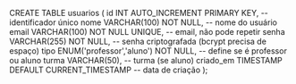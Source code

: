 CREATE TABLE usuarios (
    id INT AUTO_INCREMENT PRIMARY KEY,   -- identificador único
    nome VARCHAR(100) NOT NULL,          -- nome do usuário
    email VARCHAR(100) NOT NULL UNIQUE,  -- email, não pode repetir
    senha VARCHAR(255) NOT NULL,         -- senha criptografada (bcrypt precisa de espaço)
    tipo ENUM('professor','aluno') NOT NULL,  -- define se é professor ou aluno
    turma VARCHAR(50),                   -- turma (se aluno)
    criado_em TIMESTAMP DEFAULT CURRENT_TIMESTAMP  -- data de criação
);

